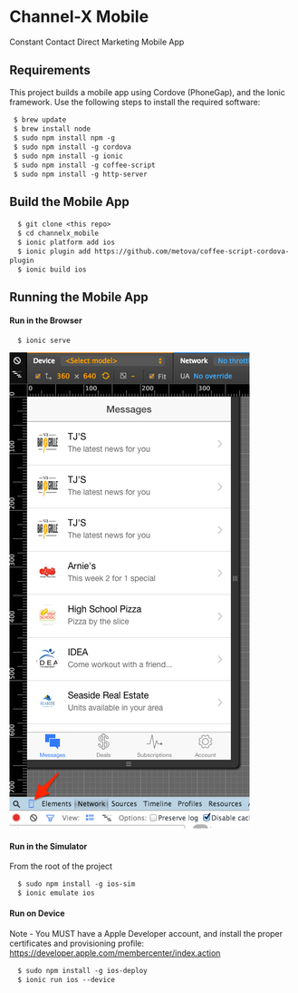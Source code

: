 Channel-X Mobile
===============

Constant Contact Direct Marketing Mobile App

## Requirements

This project builds a mobile app using Cordove (PhoneGap), and the Ionic framework.
Use the following steps to install the required software:

```  
 $ brew update
 $ brew install node
 $ sudo npm install npm -g
 $ sudo npm install -g cordova
 $ sudo npm install -g ionic
 $ sudo npm install -g coffee-script
 $ sudo npm install -g http-server
```

## Build the Mobile App

```
  $ git clone <this repo>
  $ cd channelx_mobile
  $ ionic platform add ios
  $ ionic plugin add https://github.com/metova/coffee-script-cordova-plugin
  $ ionic build ios
```

## Running the Mobile App

#### Run in the Browser
```
  $ ionic serve
```

![screen shot](doc/mobile_view_chrome.png "Screen Shot")


#### Run in the Simulator 
From the root of the project
```
  $ sudo npm install -g ios-sim
  $ ionic emulate ios
```

#### Run on Device
Note - You MUST have a Apple Developer account, and install the proper certificates and provisioning profile: https://developer.apple.com/membercenter/index.action 
```
  $ sudo npm install -g ios-deploy
  $ ionic run ios --device
```


